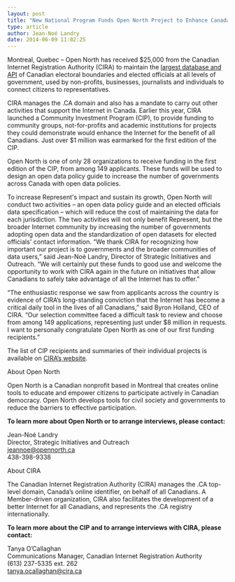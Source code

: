 ```yaml
---
layout: post
title: "New National Program Funds Open North Project to Enhance Canada's Internet"
type: article
author: Jean-Noé Landry
date: 2014-06-09 11:02:25
---
```

Montreal, Quebec – Open North has received $25,000 from the Canadian Internet Registration Authority (CIRA) to maintain the [largest database and API](http://represent.opennorth.ca/) of Canadian electoral boundaries and elected officials at all levels of government, used by non-profits, businesses, journalists and individuals to connect citizens to representatives. 

CIRA manages the .CA domain and also has a mandate to carry out other activities that support the Internet in Canada. Earlier this year, CIRA launched a Community Investment Program (CIP), to provide funding to community groups, not-for-profits and academic institutions for projects they could demonstrate would enhance the Internet for the benefit of all Canadians. Just over $1 million was earmarked for the first edition of the CIP.

Open North is one of only 28 organizations to receive funding in the first edition of the CIP, from among 149 applicants. These funds will be used to design an open data policy guide to increase the number of governments across Canada with open data policies.      

To increase Represent's impact and sustain its growth, Open North will conduct two activities – an open data policy guide and an elected officials data specification – which will reduce the cost of maintaining the data for each jurisdiction. The two activities will not only benefit Represent, but the broader Internet community by increasing the number of governments adopting open data and the standardization of open datasets for elected officials' contact information.
“We thank CIRA for recognizing how important our project is to governments and the broader communities of data users,” said Jean-Noé Landry, Director of Strategic Initiatives and Outreach. “We will certainly put these funds to good use and welcome the opportunity to work with CIRA again in the future on initiatives that allow Canadians to safely take advantage of all the Internet has to offer.”

“The enthusiastic response we saw from applicants across the country is evidence of CIRA’s long-standing conviction that the Internet has become a critical daily tool in the lives of all Canadians,” said Byron Holland, CEO of CIRA. “Our selection committee faced a difficult task to review and choose from among 149 applications, representing just under $8 million in requests. I want to personally congratulate Open North as one of our first funding recipients.”

The list of CIP recipients and summaries of their individual projects is available on [CIRA’s website](http://cira.ca/about-cira/community-investment-program/).

About Open North

Open North is a Canadian nonprofit based in Montreal that creates online tools to educate and empower citizens to participate actively in Canadian democracy. Open North develops tools for civil society and governments to reduce the barriers to effective participation.

**To learn more about Open North or to arrange interviews, please contact:**

Jean-Noé Landry  
Director, Strategic Initiatives and Outreach  
[jeannoe@opennorth.ca](mailto:jeannoe@opennorth.ca)  
438-398-9338

About CIRA

The Canadian Internet Registration Authority (CIRA) manages the .CA top-level domain, Canada’s online identifier, on behalf of all Canadians. A Member-driven organization, CIRA also facilitates the development of a better Internet for all Canadians, and represents the .CA registry internationally.

**To learn more about the CIP and to arrange interviews with CIRA, please contact:**

Tanya O’Callaghan  
Communications Manager, Canadian Internet Registration Authority  
(613) 237-5335 ext. 262  
[tanya.ocallaghan@cira.ca](mailto:tanya.ocallaghan@cira.ca)

